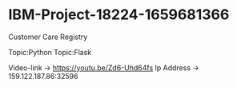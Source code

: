 # IBM-Project-18224-1659681366
Customer Care Registry

Topic:Python 
Topic:Flask

Video-link -> https://youtu.be/Zd6-Uhd64fs
Ip Address -> 159.122.187.86:32596
